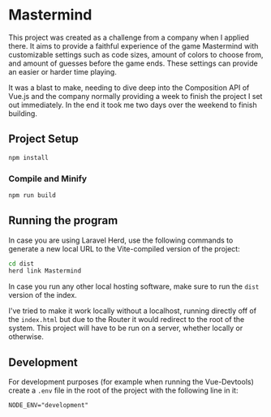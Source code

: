 # Mastermind

This project was created as a challenge from a company when I applied there. It aims to provide a faithful experience of the game Mastermind with customizable settings such as code sizes, amount of colors to choose from, and amount of guesses before the game ends. These settings can provide an easier or harder time playing.

It was a blast to make, needing to dive deep into the Composition API of Vue.js and the company normally providing a week to finish the project I set out immediately. In the end it took me two days over the weekend to finish building.

## Project Setup
```sh
npm install
```

### Compile and Minify
```sh
npm run build
```

## Running the program

In case you are using Laravel Herd, use the following commands to generate a new local URL to the Vite-compiled version of the project:
```sh
cd dist
herd link Mastermind
```
In case you run any other local hosting software, make sure to run the `dist` version of the index.

I've tried to make it work locally without a localhost, running directly off of the `index.html` but due to the Router it would redirect to the root of the system. This project will have to be run on a server, whether locally or otherwise.

## Development

For development purposes (for example when running the Vue-Devtools) create a `.env` file in the root of the project with the following line in it:
```
NODE_ENV="development"
```